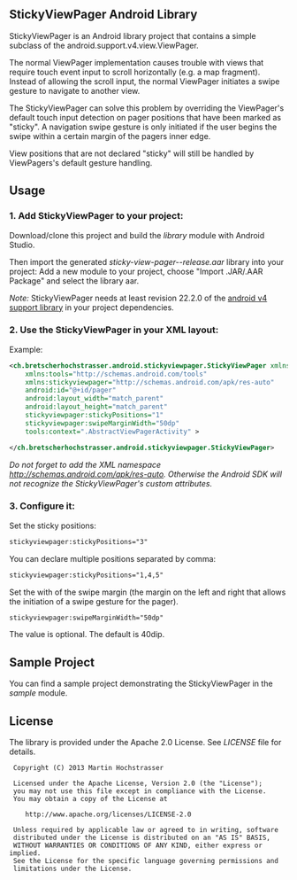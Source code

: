 StickyViewPager Android Library
-------------------------------

StickyViewPager is an Android library project that contains a simple subclass of the android.support.v4.view.ViewPager.

The normal ViewPager implementation causes trouble with views that require touch event input to scroll horizontally (e.g. a map fragment).
Instead of allowing the scroll input, the normal ViewPager initiates a swipe gesture to navigate to another view.

The StickyViewPager can solve this problem by overriding the ViewPager's default touch input detection on pager positions that have been marked as "sticky".
A navigation swipe gesture is only initiated if the user begins the swipe within a certain margin of the pagers inner edge.

View positions that are not declared "sticky" will still be handled by ViewPagers's default gesture handling.


## Usage

### 1. Add StickyViewPager to your project:

Download/clone this project and build the _library_ module with Android Studio.

Then import the generated *sticky-view-pager-<version>-release.aar* library into your project: Add a new module to your project, choose "Import .JAR/.AAR Package" and select the library aar.

*Note:* StickyViewPager needs at least revision 22.2.0 of the [android v4 support library](http://developer.android.com/tools/support-library/features.html#v4) in your project dependencies.

### 2. Use the StickyViewPager in your XML layout:

Example:
```xml
<ch.bretscherhochstrasser.android.stickyviewpager.StickyViewPager xmlns:android="http://schemas.android.com/apk/res/android"
    xmlns:tools="http://schemas.android.com/tools"
    xmlns:stickyviewpager="http://schemas.android.com/apk/res-auto"
    android:id="@+id/pager"
    android:layout_width="match_parent"
    android:layout_height="match_parent"
    stickyviewpager:stickyPositions="1"
    stickyviewpager:swipeMarginWidth="50dp"
    tools:context=".AbstractViewPagerActivity" >

</ch.bretscherhochstrasser.android.stickyviewpager.StickyViewPager>
```
*Do not forget to add the XML namespace http://schemas.android.com/apk/res-auto. Otherwise the Android SDK will not recognize the StickyViewPager's custom attributes.*

### 3. Configure it:
Set the sticky positions:
```xml
stickyviewpager:stickyPositions="3"
```
You can declare multiple positions separated by comma:
```xml
stickyviewpager:stickyPositions="1,4,5"
```
Set the with of the swipe margin (the margin on the left and right that allows the initiation of a swipe gesture for the pager). 
```xml
stickyviewpager:swipeMarginWidth="50dp"
```
The value is optional. The default is 40dip.


## Sample Project
You can find a sample project demonstrating the StickyViewPager in the _sample_ module.


## License
The library is provided under the Apache 2.0 License. See _LICENSE_ file for details.
```
 Copyright (C) 2013 Martin Hochstrasser
 
 Licensed under the Apache License, Version 2.0 (the "License");
 you may not use this file except in compliance with the License.
 You may obtain a copy of the License at
 
    http://www.apache.org/licenses/LICENSE-2.0
 
 Unless required by applicable law or agreed to in writing, software
 distributed under the License is distributed on an "AS IS" BASIS,
 WITHOUT WARRANTIES OR CONDITIONS OF ANY KIND, either express or implied.
 See the License for the specific language governing permissions and
 limitations under the License.
```



